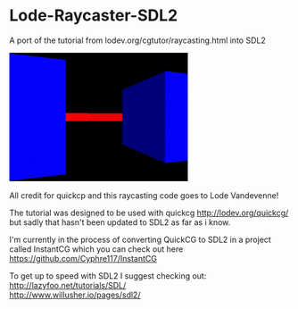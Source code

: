 # Lode-Raycaster-SDL2
A port of the tutorial from lodev.org/cgtutor/raycasting.html into SDL2

![](demo.gif)

All credit for quickcp and this raycasting code goes to Lode Vandevenne!  

The tutorial was designed to be used with quickcg http://lodev.org/quickcg/ but sadly that hasn't been updated to SDL2 as far as i know. 

I'm currently in the process of converting QuickCG to SDL2 in a project called InstantCG which you can check out here https://github.com/Cyphre117/InstantCG

To get up to speed with SDL2 I suggest checking out:  
http://lazyfoo.net/tutorials/SDL/  
http://www.willusher.io/pages/sdl2/

